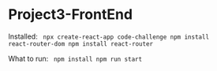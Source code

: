 # Project3-FrontEnd

Installed:
<code>
npx create-react-app code-challenge
npm install react-router-dom
npm install react-router
</code>

What to run:
<code>
npm install
npm run start
<code>
